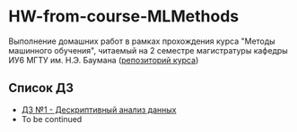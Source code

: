 # HW-from-course-MLMethods

Выполнение домашних работ в рамках прохождения курса "Методы машинного обучения", читаемый на 2 семестре магистратуры кафедры ИУ6 МГТУ им. Н.Э. Баумана ([репозиторий курса](https://github.com/MLMethods))

## Список ДЗ

* [ДЗ №1 - Дескриптивный анализ данных](HW1/)
* To be continued